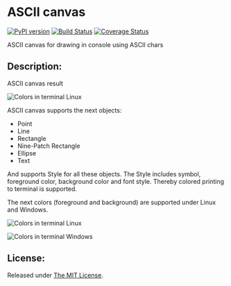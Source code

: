 # ASCII canvas
[![PyPI version](https://badge.fury.io/py/asciicanvas.svg)](https://badge.fury.io/py/asciicanvas)
[![Build Status](https://travis-ci.org/delimitry/ascii_canvas.svg?branch=master)](https://travis-ci.org/delimitry/ascii_canvas)
[![Coverage Status](https://coveralls.io/repos/github/delimitry/ascii_canvas/badge.svg?branch=master)](https://coveralls.io/github/delimitry/ascii_canvas?branch=master)

ASCII canvas for drawing in console using ASCII chars

Description:
------------

ASCII canvas result

![Colors in terminal Linux](http://3.bp.blogspot.com/-rppScM7Np34/VTrRgouZ5jI/AAAAAAAAAoI/N6pycIfIQ04/s1600/ascii_canvas.png)

ASCII canvas supports the next objects:
  - Point
  - Line
  - Rectangle
  - Nine-Patch Rectangle
  - Ellipse
  - Text

And supports Style for all these objects. The Style includes symbol, foreground color, background color and font style.
Thereby colored printing to terminal is supported.

The next colors (foreground and background) are supported under Linux and Windows.

![Colors in terminal Linux](http://2.bp.blogspot.com/-h_WWnKPIhlk/VTq9dvFwHZI/AAAAAAAAAn0/aWes7WS8WUI/s1600/putty_debian_6.0.10.png)

![Colors in terminal Windows](http://4.bp.blogspot.com/-4XsVwLkHqWE/VTq9dsYx1sI/AAAAAAAAAnw/Zu1Xp330w5A/s1600/windows.png)

License:
--------
Released under [The MIT License](https://github.com/delimitry/ascii_canvas/blob/master/LICENSE).
